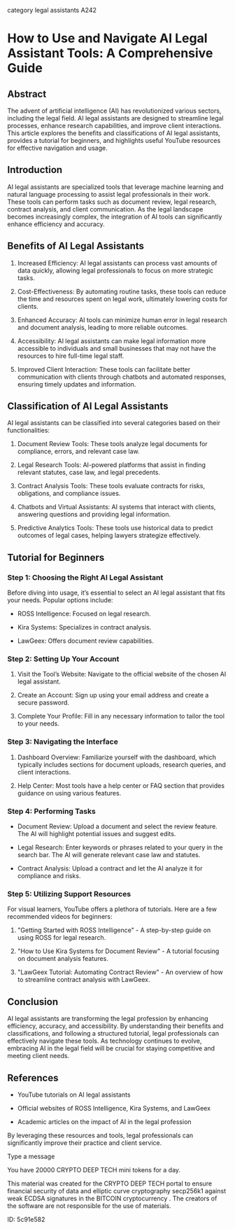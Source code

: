 category legal assistants A242
# How to Use and Navigate AI Legal Assistant Tools: A Comprehensive Guide



## Abstract



The advent of artificial intelligence (AI) has revolutionized various sectors, including the legal field. AI legal assistants are designed to streamline legal processes, enhance research capabilities, and improve client interactions. This article explores the benefits and classifications of AI legal assistants, provides a tutorial for beginners, and highlights useful YouTube resources for effective navigation and usage.



## Introduction



AI legal assistants are specialized tools that leverage machine learning and natural language processing to assist legal professionals in their work. These tools can perform tasks such as document review, legal research, contract analysis, and client communication. As the legal landscape becomes increasingly complex, the integration of AI tools can significantly enhance efficiency and accuracy.



## Benefits of AI Legal Assistants



1. Increased Efficiency: AI legal assistants can process vast amounts of data quickly, allowing legal professionals to focus on more strategic tasks.

2. Cost-Effectiveness: By automating routine tasks, these tools can reduce the time and resources spent on legal work, ultimately lowering costs for clients.

3. Enhanced Accuracy: AI tools can minimize human error in legal research and document analysis, leading to more reliable outcomes.

4. Accessibility: AI legal assistants can make legal information more accessible to individuals and small businesses that may not have the resources to hire full-time legal staff.

5. Improved Client Interaction: These tools can facilitate better communication with clients through chatbots and automated responses, ensuring timely updates and information.



## Classification of AI Legal Assistants



AI legal assistants can be classified into several categories based on their functionalities:



1. Document Review Tools: These tools analyze legal documents for compliance, errors, and relevant case law.

2. Legal Research Tools: AI-powered platforms that assist in finding relevant statutes, case law, and legal precedents.

3. Contract Analysis Tools: These tools evaluate contracts for risks, obligations, and compliance issues.

4. Chatbots and Virtual Assistants: AI systems that interact with clients, answering questions and providing legal information.

5. Predictive Analytics Tools: These tools use historical data to predict outcomes of legal cases, helping lawyers strategize effectively.



## Tutorial for Beginners



### Step 1: Choosing the Right AI Legal Assistant



Before diving into usage, it’s essential to select an AI legal assistant that fits your needs. Popular options include:



- ROSS Intelligence: Focused on legal research.

- Kira Systems: Specializes in contract analysis.

- LawGeex: Offers document review capabilities.



### Step 2: Setting Up Your Account



1. Visit the Tool’s Website: Navigate to the official website of the chosen AI legal assistant.

2. Create an Account: Sign up using your email address and create a secure password.

3. Complete Your Profile: Fill in any necessary information to tailor the tool to your needs.



### Step 3: Navigating the Interface



1. Dashboard Overview: Familiarize yourself with the dashboard, which typically includes sections for document uploads, research queries, and client interactions.

2. Help Center: Most tools have a help center or FAQ section that provides guidance on using various features.



### Step 4: Performing Tasks



- Document Review: Upload a document and select the review feature. The AI will highlight potential issues and suggest edits.

- Legal Research: Enter keywords or phrases related to your query in the search bar. The AI will generate relevant case law and statutes.

- Contract Analysis: Upload a contract and let the AI analyze it for compliance and risks.



### Step 5: Utilizing Support Resources



For visual learners, YouTube offers a plethora of tutorials. Here are a few recommended videos for beginners:



1. "Getting Started with ROSS Intelligence" - A step-by-step guide on using ROSS for legal research.

2. "How to Use Kira Systems for Document Review" - A tutorial focusing on document analysis features.

3. "LawGeex Tutorial: Automating Contract Review" - An overview of how to streamline contract analysis with LawGeex.



## Conclusion



AI legal assistants are transforming the legal profession by enhancing efficiency, accuracy, and accessibility. By understanding their benefits and classifications, and following a structured tutorial, legal professionals can effectively navigate these tools. As technology continues to evolve, embracing AI in the legal field will be crucial for staying competitive and meeting client needs.



## References



- YouTube tutorials on AI legal assistants

- Official websites of ROSS Intelligence, Kira Systems, and LawGeex

- Academic articles on the impact of AI in the legal profession



By leveraging these resources and tools, legal professionals can significantly improve their practice and client service.



Type a message

You have 20000 CRYPTO DEEP TECH mini tokens for a day.


This material was created for the  CRYPTO DEEP TECH portal  to ensure financial security of data and elliptic curve cryptography  secp256k1 against weak ECDSA  signatures   in the  BITCOIN cryptocurrency . The creators of the software are not responsible for the use of materials.

 ID: 5c91e582
